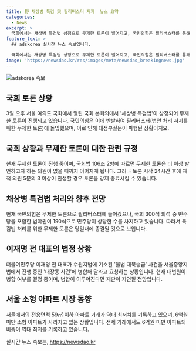 ```yaml
---
title: 野 채상병 특검 與 필리버스터 저지  뉴스 요약
categories:
  - News
excerpt: >
  국회에서는 채상병 특검법 상정으로 무제한 토론이 벌어지고, 국민의힘은 필리버스터를 통해 반발하고 있다. 이에 대정부질문은 파행되었으며, 특검법 처리가 이를 빚어낸 상황이다. 또한, 이재명 전 대표의 불법 대북송금과 관련된 사건에 대한 병합 신청이 수원지법에서 이뤄지고 있으며, 서울의 6억 미만 소형 아파트 거래가 최저치를 기록하며 사라져가는 추이가 나타나고 있다.
feature_text: >
  ## adskorea 실시간 뉴스 속보입니다.

  국회에서는 채상병 특검법 상정으로 무제한 토론이 벌어지고, 국민의힘은 필리버스터를 통해 반발하고 있다. 이에 대정부질문은 파행되었으며, 특검법 처리가 이를 빚어낸 상황이다. 또한, 이재명 전 대표의 불법 대북송금과 관련된 사건에 대한 병합 신청이 수원지법에서 이뤄지고 있으며, 서울의 6억 미만 소형 아파트 거래가 최저치를 기록하며 사라져가는 추이가 나타나고 있다.
image: 'https://newsdao.kr/res/images/meta/newsdao_breakingnews.jpg'
---
```


<p><img src="https://newsdao.kr/res/images/meta/newsdao_breakingnews.jpg" alt="adskorea 속보" /></p>

<h2 data-ke-size="size26">국회 토론 상황</h2>

<p data-ke-size="size16">3일 오후 서울 여의도 국회에서 열린 국회 본회의에서 '채상병 특검법'이 상정되어 무제한 토론이 진행되고 있습니다. 국민의힘은 이에 반발하여 필리버스터(법안 처리 저지를 위한 무제한 토론)에 돌입했으며, 이로 인해 대정부질문이 파행된 상황이지요.</p>

<h2 data-ke-size="size26">국회 상황과 무제한 토론에 대한 관련 규정</h2>

<p data-ke-size="size16">현재 무제한 토론이 진행 중이며, 국회법 106조 2항에 따르면 무제한 토론은 더 이상 발언하고자 하는 의원이 없을 때까지 이어지게 됩니다. 그러나 토론 시작 24시간 후에 재적 의원 5분의 3 이상이 찬성할 경우 토론을 강제 종료시킬 수 있습니다.</p>

<h2 data-ke-size="size26">채상병 특검법 처리와 향후 전망</h2>

<p data-ke-size="size16">현재 국민의힘은 무제한 토론으로 필리버스터에 들어갔으나, 국회 300석 의석 중 민주당을 포함한 범야권이 190석으로 민주당이 상당한 수를 차지하고 있습니다. 따라서 특검법 처리를 위한 무제한 토론은 당일내에 종결될 것으로 보입니다.</p>

<h2 data-ke-size="size26">이재명 전 대표의 법정 상황</h2>

<p data-ke-size="size16">더불어민주당 이재명 전 대표가 수원지법에 기소된 '불법 대북송금' 사건을 서울중앙지법에서 진행 중인 '대장동 사건'에 병합해 달라고 요청하는 상황입니다. 현재 대법원이 병합 여부를 결정 중이며, 병합이 이루어진다면 재판이 지연될 전망입니다.</p>

<h2 data-ke-size="size26">서울 소형 아파트 시장 동향</h2>

<p data-ke-size="size16">서울에서의 전용면적 59㎡ 이하 아파트 거래가 역대 최저치를 기록하고 있으며, 6억원 미만 소형 아파트가 사라지고 있는 상황입니다. 전세 거래에서도 6억원 미만 아파트의 비중이 역대 최저를 기록하고 있습니다.</p>
실시간 뉴스 속보는, <a href="https://newsdao.kr" rel="dofollow">https://newsdao.kr</a>


